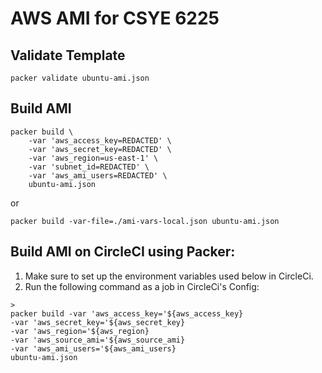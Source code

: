 # AWS AMI for CSYE 6225 

## Validate Template
```
packer validate ubuntu-ami.json
```

## Build AMI
```
packer build \
    -var 'aws_access_key=REDACTED' \
    -var 'aws_secret_key=REDACTED' \
    -var 'aws_region=us-east-1' \
    -var 'subnet_id=REDACTED' \
    -var 'aws_ami_users=REDACTED' \
    ubuntu-ami.json
```

or

```
packer build -var-file=./ami-vars-local.json ubuntu-ami.json
```

## Build AMI on CircleCI using Packer:

1. Make sure to set up the environment variables used below in CircleCi.
2. Run the following command as a job in CircleCi's Config:

```
>
packer build -var 'aws_access_key='${aws_access_key} 
-var 'aws_secret_key='${aws_secret_key} 
-var 'aws_region='${aws_region} 
-var 'aws_source_ami='${aws_source_ami} 
-var 'aws_ami_users='${aws_ami_users}
ubuntu-ami.json
```
